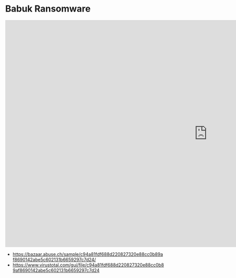 # Babuk Ransomware

<iframe width="1280" height="720" src="https://www.youtube.com/embed/_xWh50845LU" title="YouTube video player" frameborder="0" allow="accelerometer; autoplay; clipboard-write; encrypted-media; gyroscope; picture-in-picture" allowfullscreen></iframe>

* https://bazaar.abuse.ch/sample/c94a81fdf688d220827320e88cc0b89af8690142abe5c602131b6659297c7d24/
* https://www.virustotal.com/gui/file/c94a81fdf688d220827320e88cc0b89af8690142abe5c602131b6659297c7d24

